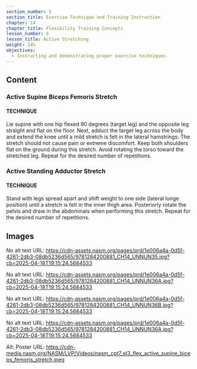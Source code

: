 ```yaml
---
section_number: 5
section_title: Exercise Technique and Training Instruction
chapter: 14
chapter_title: Flexibility Training Concepts
lesson_number: 6
lesson_title: Active Stretching
weight: 24%
objectives:
  - Instructing and demonstrating proper exercise techniques.
---
```


## Content
### Active Supine Biceps Femoris Stretch

#### TECHNIQUE

Lie supine with one hip flexed 90 degrees (target leg) and the opposite leg straight and flat on the floor. Next, adduct the target leg across the body and extend the knee until a mild stretch is felt in the lateral hamstrings. The stretch should not cause pain or extreme discomfort. Keep both shoulders flat on the ground during this stretch. Avoid rotating the torso toward the stretched leg. Repeat for the desired number of repetitions.

### Active Standing Adductor Stretch

#### TECHNIQUE

Stand with legs spread apart and shift weight to one side (lateral lunge position) until a stretch is felt in the inner thigh area. Posteriorly rotate the pelvis and draw in the abdominals when performing this stretch. Repeat for the desired number of repetitions.

## Images

No alt text
URL: https://cdn-assets.nasm.org/pages/prd/1e006a4a-0d5f-4261-2db3-08db5236d565/9781284200881_CH14_UNNUN35.jpg?cb=2025-04-18T19:15:24.5684533

No alt text
URL: https://cdn-assets.nasm.org/pages/prd/1e006a4a-0d5f-4261-2db3-08db5236d565/9781284200881_CH14_UNNUN36A.jpg?cb=2025-04-18T19:15:24.5684533

No alt text
URL: https://cdn-assets.nasm.org/pages/prd/1e006a4a-0d5f-4261-2db3-08db5236d565/9781284200881_CH14_UNNUN36B.jpg?cb=2025-04-18T19:15:24.5684533

No alt text
URL: https://cdn-assets.nasm.org/pages/prd/1e006a4a-0d5f-4261-2db3-08db5236d565/9781284200881_CH14_UNNUN36A.jpg?cb=2025-04-18T19:15:24.5684533

Alt: Poster
URL: https://cdn-media.nasm.org/NASM/LVP/Videos/nasm_cpt7_el3_flex_active_supine_biceps_femoris_stretch.jpeg